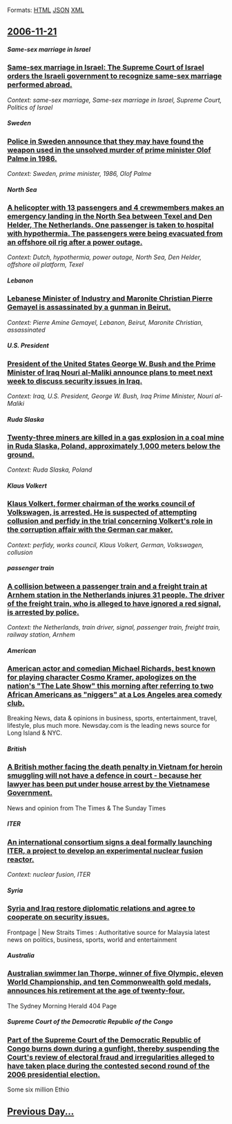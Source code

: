 
Formats: [HTML](2006/11/21/index.html)  [JSON](2006/11/21/index.json)  [XML](2006/11/21/index.xml)  

## [2006-11-21](/news/2006/11/21/index.md)

##### Same-sex marriage in Israel
### [ Same-sex marriage in Israel: The Supreme Court of Israel orders the Israeli government to recognize same-sex marriage performed abroad. ](/news/2006/11/21/same-sex-marriage-in-israel-the-supreme-court-of-israel-orders-the-israeli-government-to-recognize-same-sex-marriage-performed-abroad.md)
_Context: same-sex marriage, Same-sex marriage in Israel, Supreme Court, Politics of Israel_

##### Sweden
### [ Police in Sweden announce that they may have found the weapon used in the unsolved murder of prime minister Olof Palme in 1986. ](/news/2006/11/21/police-in-sweden-announce-that-they-may-have-found-the-weapon-used-in-the-unsolved-murder-of-prime-minister-olof-palme-in-1986.md)
_Context: Sweden, prime minister, 1986, Olof Palme_

##### North Sea
### [ A helicopter with 13 passengers and 4 crewmembers makes an emergency landing in the North Sea between Texel and Den Helder, The Netherlands. One passenger is taken to hospital with hypothermia. The passengers were being evacuated from an offshore oil rig after a power outage. ](/news/2006/11/21/a-helicopter-with-13-passengers-and-4-crewmembers-makes-an-emergency-landing-in-the-north-sea-between-texel-and-den-helder-the-netherlands.md)
_Context: Dutch, hypothermia, power outage, North Sea, Den Helder, offshore oil platform, Texel_

##### Lebanon
### [ Lebanese Minister of Industry and Maronite Christian Pierre Gemayel is assassinated by a gunman in Beirut. ](/news/2006/11/21/lebanese-minister-of-industry-and-maronite-christian-pierre-gemayel-is-assassinated-by-a-gunman-in-beirut.md)
_Context: Pierre Amine Gemayel, Lebanon, Beirut, Maronite Christian, assassinated_

##### U.S. President
### [ President of the United States George W. Bush and the Prime Minister of Iraq Nouri al-Maliki announce plans to meet next week to discuss security issues in Iraq. ](/news/2006/11/21/president-of-the-united-states-george-w-bush-and-the-prime-minister-of-iraq-nouri-al-maliki-announce-plans-to-meet-next-week-to-discuss-se.md)
_Context: Iraq, U.S. President, George W. Bush, Iraq Prime Minister, Nouri al-Maliki_

##### Ruda Slaska
### [ Twenty-three miners are killed in a gas explosion in a coal mine in Ruda Slaska, Poland, approximately 1,000 meters below the ground. ](/news/2006/11/21/twenty-three-miners-are-killed-in-a-gas-explosion-in-a-coal-mine-in-ruda-alaska-poland-approximately-1-000-meters-below-the-ground.md)
_Context: Ruda Slaska, Poland_

##### Klaus Volkert
### [ Klaus Volkert, former chairman of the works council of Volkswagen, is arrested. He is suspected of attempting collusion and perfidy in the trial concerning Volkert's role in the corruption affair with the German car maker. ](/news/2006/11/21/klaus-volkert-former-chairman-of-the-works-council-of-volkswagen-is-arrested-he-is-suspected-of-attempting-collusion-and-perfidy-in-the.md)
_Context: perfidy, works council, Klaus Volkert, German, Volkswagen, collusion_

##### passenger train
### [ A collision between a passenger train and a freight train at Arnhem station in the Netherlands injures 31 people. The driver of the freight train, who is alleged to have ignored a red signal, is arrested by police. ](/news/2006/11/21/a-collision-between-a-passenger-train-and-a-freight-train-at-arnhem-station-in-the-netherlands-injures-31-people-the-driver-of-the-freight.md)
_Context: the Netherlands, train driver, signal, passenger train, freight train, railway station, Arnhem_

##### American
### [ American actor and comedian Michael Richards, best known for playing character Cosmo Kramer, apologizes on the nation's "The Late Show" this morning after referring to two African Americans as "niggers" at a Los Angeles area comedy club. ](/news/2006/11/21/american-actor-and-comedian-michael-richards-best-known-for-playing-character-cosmo-kramer-apologizes-on-the-nation-s-the-late-show-thi.md)
Breaking News, data &amp; opinions in business, sports, entertainment, travel, lifestyle, plus much more. Newsday.com is the leading news source for Long Island &amp; NYC.

##### British
### [ A British mother facing the death penalty in Vietnam for heroin smuggling will not have a defence in court - because her lawyer has been put under house arrest by the Vietnamese Government. ](/news/2006/11/21/a-british-mother-facing-the-death-penalty-in-vietnam-for-heroin-smuggling-will-not-have-a-defence-in-court-because-her-lawyer-has-been-pu.md)
News and opinion from The Times &amp; The Sunday Times

##### ITER
### [ An international consortium signs a deal formally launching ITER, a project to develop an experimental nuclear fusion reactor. ](/news/2006/11/21/an-international-consortium-signs-a-deal-formally-launching-iter-a-project-to-develop-an-experimental-nuclear-fusion-reactor.md)
_Context: nuclear fusion, ITER_

##### Syria
### [ Syria and Iraq restore diplomatic relations and agree to cooperate on security issues. ](/news/2006/11/21/syria-and-iraq-restore-diplomatic-relations-and-agree-to-cooperate-on-security-issues.md)
Frontpage | New Straits Times : Authoritative source for Malaysia latest news on politics, business, sports, world and entertainment

##### Australia
### [ Australian swimmer Ian Thorpe, winner of five Olympic, eleven World Championship, and ten Commonwealth gold medals, announces his retirement at the age of twenty-four. ](/news/2006/11/21/australian-swimmer-ian-thorpe-winner-of-five-olympic-eleven-world-championship-and-ten-commonwealth-gold-medals-announces-his-retiremen.md)
The Sydney Morning Herald 404 Page

##### Supreme Court of the Democratic Republic of the Congo
### [ Part of the Supreme Court of the Democratic Republic of Congo burns down during a gunfight, thereby suspending the Court's review of electoral fraud and irregularities alleged to have taken place during the contested second round of the 2006 presidential election. ](/news/2006/11/21/part-of-the-supreme-court-of-the-democratic-republic-of-congo-burns-down-during-a-gunfight-thereby-suspending-the-court-s-review-of-electo.md)
Some six million Ethio

## [Previous Day...](/news/2006/11/20/index.md)

